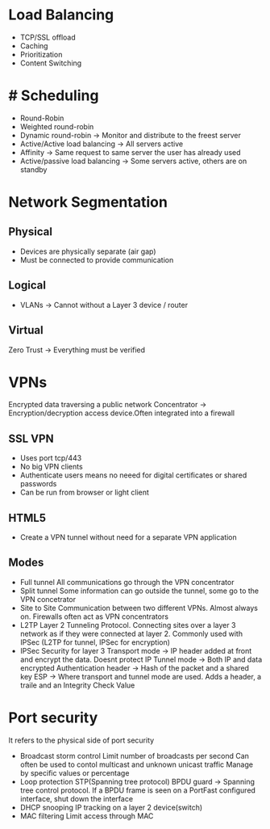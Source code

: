 # Load Balancing

- TCP/SSL offload
- Caching
- Prioritization
- Content Switching

# # Scheduling
- Round-Robin
- Weighted round-robin
- Dynamic round-robin → Monitor and distribute to the freest server 
- Active/Active load balancing → All servers active
- Affinity → Same request to same server the user has already used
- Active/passive load balancing → Some servers active, others are on standby
# Network Segmentation

## Physical
- Devices are physically separate (air gap)
- Must be connected to provide communication
## Logical
- VLANs → Cannot without a Layer 3 device / router
## Virtual

Zero Trust → Everything must be verified

# VPNs
Encrypted data traversing a public network
Concentrator → Encryption/decryption access device.Often integrated into a firewall
## SSL VPN
- Uses port tcp/443
- No big VPN clients
- Authenticate users means no neeed for digital certificates or shared passwords
- Can be run from browser or light client
## HTML5
- Create a VPN tunnel without need for a separate VPN application
## Modes
- Full tunnel
	All communications go through the VPN concentrator
- Split tunnel
	Some information can go outside the tunnel, some go to the VPN concetrator
- Site to Site
	Communication between two different VPNs. Almost always on. Firewalls often act as VPN  concentrators
- L2TP
	Layer 2 Tunneling Protocol. Connecting sites over a layer 3 network as if they were connected at layer 2. Commonly used with IPSec (L2TP for tunnel, IPSec for encryption)
- IPSec
	Security for layer 3
	Transport mode → IP header added at front and encrypt the data. Doesnt protect IP
	Tunnel mode → Both IP and data encrypted
	Authentication header → Hash of the packet and a shared key
	ESP → Where transport and tunnel mode are used. Adds a header, a traile and an Integrity Check Value
# Port security
It refers to the physical side of port security

- Broadcast storm control
	Limit number of broadcasts per second
	Can often be used to contol multicast and unknown unicast traffic
	Manage by specific values or percentage
- Loop protection
	STP(Spanning tree protocol)
	BPDU guard → Spanning tree control protocol. If a BPDU frame is seen on a PortFast configured interface, shut down the interface
- DHCP snooping
	IP tracking on a layer 2 device(switch)
- MAC filtering
	Limit access through MAC